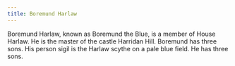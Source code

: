 ```yaml
---
title: Boremund Harlaw
---
```


Boremund Harlaw, known as Boremund the Blue, is a member of House Harlaw. He is the master of the castle Harridan Hill. Boremund has three sons. His person sigil is the Harlaw scythe on a pale blue field. He has three sons.


